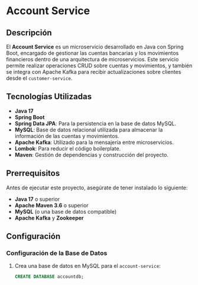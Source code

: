 # Account Service

## Descripción

El **Account Service** es un microservicio desarrollado en Java con Spring Boot, encargado de gestionar las cuentas bancarias y los movimientos financieros dentro de una arquitectura de microservicios. Este servicio permite realizar operaciones CRUD sobre cuentas y movimientos, y también se integra con Apache Kafka para recibir actualizaciones sobre clientes desde el `customer-service`.

## Tecnologías Utilizadas

- **Java 17**
- **Spring Boot**
- **Spring Data JPA**: Para la persistencia en la base de datos MySQL.
- **MySQL**: Base de datos relacional utilizada para almacenar la información de las cuentas y movimientos.
- **Apache Kafka**: Utilizado para la mensajería entre microservicios.
- **Lombok**: Para reducir el código boilerplate.
- **Maven**: Gestión de dependencias y construcción del proyecto.

## Prerrequisitos

Antes de ejecutar este proyecto, asegúrate de tener instalado lo siguiente:

- **Java 17** o superior
- **Apache Maven 3.6** o superior
- **MySQL** (o una base de datos compatible)
- **Apache Kafka** y **Zookeeper**

## Configuración

### Configuración de la Base de Datos

1. Crea una base de datos en MySQL para el `account-service`:

   ```sql
   CREATE DATABASE accountdb;
